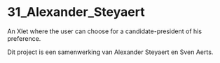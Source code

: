 # 31_Alexander_Steyaert

An Xlet where the user can choose for a candidate-president of his preference.


Dit project is een samenwerking van Alexander Steyaert en Sven Aerts.
